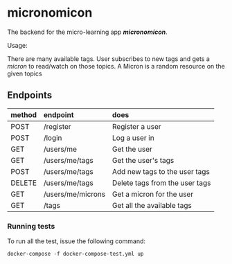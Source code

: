 # micronomicon

The backend for the micro-learning app _**micronomicon**_. 

Usage:

There are many available tags. User subscribes to new tags and gets a _micron_ to read/watch on those topics. 
A Micron is a random resource on the given topics

## Endpoints

| method  | endpoint  | does |
|:---|:---| :--- |
| POST   | /register | Register a user |                   
| POST   | /login | Log a user in|                   
| GET    | /users/me | Get the user |          
| GET    | /users/me/tags | Get the user's tags |   
| POST   | /users/me/tags | Add new tags to the user tags |   
| DELETE | /users/me/tags | Delete tags from the user tags |  
| GET    | /users/me/microns | Get a micron for the user |
| GET    | /tags | Get all the available tags |


### Running tests

To run all the test, issue the following command:

```shell script
docker-compose -f docker-compose-test.yml up
```
